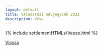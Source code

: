 ```yaml
---
layout: default
title: Választási névjegyzék 2022
description: Vése
---
```


{% include settlementHTMLs/Veese.html %}

[Vissza](./)